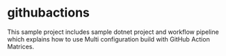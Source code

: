 # githubactions
This sample project includes sample dotnet project and workflow pipeline which explains how to use Multi configuration build with GitHub Action Matrices.


